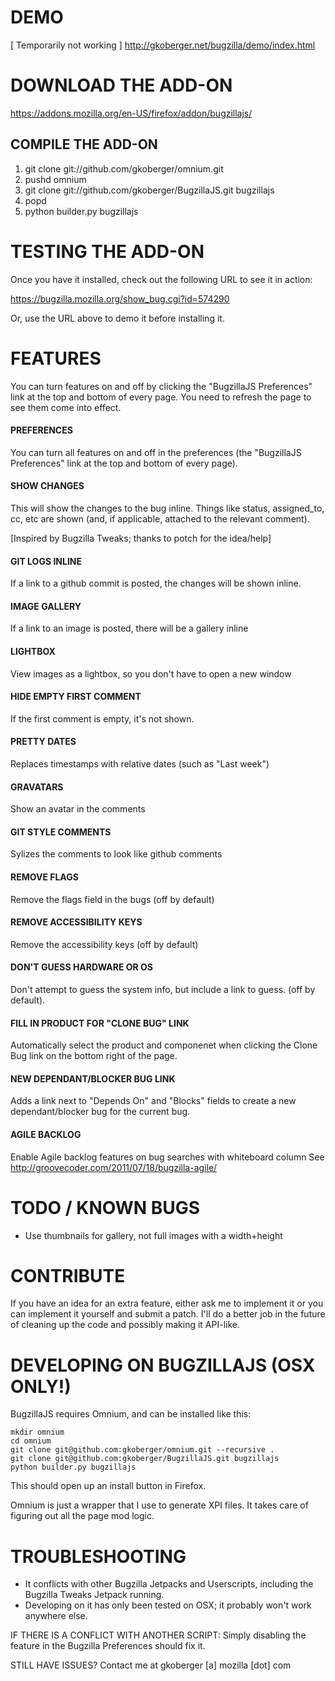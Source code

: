 DEMO
===============================================================================

[ Temporarily not working ]
http://gkoberger.net/bugzilla/demo/index.html

DOWNLOAD THE ADD-ON
===============================================================================

https://addons.mozilla.org/en-US/firefox/addon/bugzillajs/

COMPILE THE ADD-ON
-------------------------------------------------------------------------------

1. git clone git://github.com/gkoberger/omnium.git
2. pushd omnium
3. git clone git://github.com/gkoberger/BugzillaJS.git bugzillajs
4. popd
5. python builder.py bugzillajs

TESTING THE ADD-ON
===============================================================================

Once you have it installed, check out the following URL to see it in action:

https://bugzilla.mozilla.org/show_bug.cgi?id=574290

Or, use the URL above to demo it before installing it.

FEATURES
===============================================================================

You can turn features on and off by clicking the "BugzillaJS Preferences" link
at the top and bottom of every page.  You need to refresh the page to see them
come into effect.

#### PREFERENCES

  You can turn all features on and off in the preferences (the "BugzillaJS
  Preferences" link at the top and bottom of every page).

#### SHOW CHANGES

  This will show the changes to the bug inline.  Things like status,
  assigned_to, cc, etc are shown (and, if applicable, attached to the relevant
  comment).

  [Inspired by Bugzilla Tweaks; thanks to potch for the idea/help]

#### GIT LOGS INLINE

  If a link to a github commit is posted, the changes will be shown inline.

#### IMAGE GALLERY

  If a link to an image is posted, there will be a gallery inline

#### LIGHTBOX

  View images as a lightbox, so you don't have to open a new window

#### HIDE EMPTY FIRST COMMENT

  If the first comment is empty, it's not shown.

#### PRETTY DATES

  Replaces timestamps with relative dates (such as "Last week")

#### GRAVATARS

  Show an avatar in the comments

#### GIT STYLE COMMENTS

  Sylizes the comments to look like github comments

#### REMOVE FLAGS

  Remove the flags field in the bugs (off by default)

#### REMOVE ACCESSIBILITY KEYS

  Remove the accessibility keys (off by default)

#### DON'T GUESS HARDWARE OR OS

  Don't attempt to guess the system info, but include a link to guess. (off
  by default).

#### FILL IN PRODUCT FOR "CLONE BUG" LINK

  Automatically select the product and componenet when clicking the Clone
  Bug link on the bottom right of the page.

#### NEW DEPENDANT/BLOCKER BUG LINK

  Adds a link next to "Depends On" and "Blocks" fields to create a new
  dependant/blocker bug for the current bug.

#### AGILE BACKLOG

  Enable Agile backlog features on bug searches with whiteboard column
  See http://groovecoder.com/2011/07/18/bugzilla-agile/

TODO / KNOWN BUGS
===============================================================================

- Use thumbnails for gallery, not full images with a width+height

CONTRIBUTE
===============================================================================

If you have an idea for an extra feature, either ask me to implement it or
you can implement it yourself and submit a patch.  I'll do a better job in the
future of cleaning up the code and possibly making it API-like.

DEVELOPING ON BUGZILLAJS (OSX ONLY!)
===============================================================================

BugzillaJS requires Omnium, and can be installed like this:

    mkdir omnium
    cd omnium
    git clone git@github.com:gkoberger/omnium.git --recursive .
    git clone git@github.com:gkoberger/BugzillaJS.git bugzillajs
    python builder.py bugzillajs

This should open up an install button in Firefox.

Omnium is just a wrapper that I use to generate XPI files.  It takes care of
figuring out all the page mod logic.

TROUBLESHOOTING
===============================================================================

 - It conflicts with other Bugzilla Jetpacks and Userscripts, including the
   Bugzilla Tweaks Jetpack running.
 - Developing on it has only been tested on OSX; it probably won't work anywhere
   else.

IF THERE IS A CONFLICT WITH ANOTHER SCRIPT:
  Simply disabling the feature in the Bugzilla Preferences should fix it.

STILL HAVE ISSUES?
  Contact me at gkoberger [a] mozilla [dot] com

